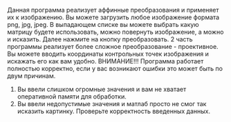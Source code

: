 Данная программа реализует аффинные преобразования и применяет их к изображению.
Вы можете загрузить любое изображение формата png, jpg, jpeg. В выпадающем списке вы можете выбрать какую матрицу будете использовать, можно повернуть изображение, а можно и исказить. Далее нажмите на кнопку преобразовать.
2 часть программы реализует более сложное преобразование - проективное. Вы можете вводить координаты контрольных точек изображения и искажать его как вам удобно. ВНИМАНИЕ!!! Программа работает полностью корректно, если у вас возникают ошибки это может быть по двум причинам.
1. Вы ввели слишком огромные значения и вам не хватает оперативной памяти для обработки.
2. Вы ввели недопустимые значения и матлаб просто не смог так исказить картинку. Проверьте корректность введенных данных.
